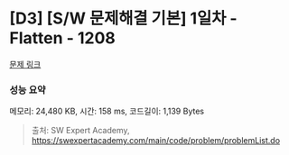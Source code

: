 # [D3] [S/W 문제해결 기본] 1일차 - Flatten - 1208 

[문제 링크](https://swexpertacademy.com/main/code/problem/problemDetail.do?contestProbId=AV139KOaABgCFAYh) 

### 성능 요약

메모리: 24,480 KB, 시간: 158 ms, 코드길이: 1,139 Bytes



> 출처: SW Expert Academy, https://swexpertacademy.com/main/code/problem/problemList.do